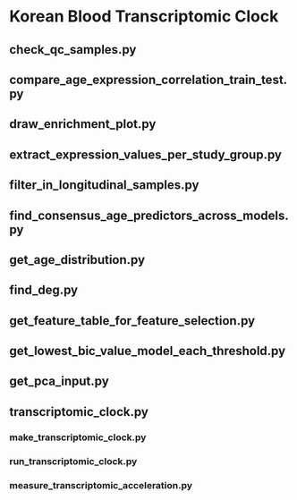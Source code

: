 # Korean Blood Transcriptomic Clock

## check_qc_samples.py

## compare_age_expression_correlation_train_test.py

## draw_enrichment_plot.py

## extract_expression_values_per_study_group.py

## filter_in_longitudinal_samples.py

## find_consensus_age_predictors_across_models.py

## get_age_distribution.py

## find_deg.py

## get_feature_table_for_feature_selection.py

## get_lowest_bic_value_model_each_threshold.py

## get_pca_input.py

## transcriptomic_clock.py

### make_transcriptomic_clock.py

### run_transcriptomic_clock.py

### measure_transcriptomic_acceleration.py
